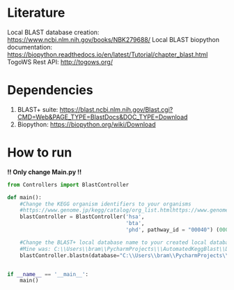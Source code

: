 # Literature
Local BLAST database creation: https://www.ncbi.nlm.nih.gov/books/NBK279688/
Local BLAST biopython documentation: https://biopython.readthedocs.io/en/latest/Tutorial/chapter_blast.html
TogoWS Rest API: http://togows.org/

# Dependencies
1. BLAST+ suite: https://blast.ncbi.nlm.nih.gov/Blast.cgi?CMD=Web&PAGE_TYPE=BlastDocs&DOC_TYPE=Download
2. Biopython: https://biopython.org/wiki/Download

# How to run
**!! Only change Main.py !!**
```python
from Controllers import BlastController

def main():
    #Change the KEGG organism identifiers to your organisms
    #https://www.genome.jp/kegg/catalog/org_list.htmlhttps://www.genome.jp/kegg/catalog/org_list.html
    blastController = BlastController('hsa',
                                      'bta',
                                      'phd', pathway_id = "00040") (00040 is default)

    #Change the BLAST+ local database name to your created local database name
    #Mine was: C:\\Users\\bram\\PycharmProjects\\\AutomatedKeggBlast\\Data\\Input\\Debaryomyces_occidentalis.fas
    blastController.blastn(database="C:\\Users\\bram\\PycharmProjects\\\AutomatedKeggBlast\\Data\\Input\\Debaryomyces_occidentalis.fas")


if __name__ == '__main__':
    main()
```